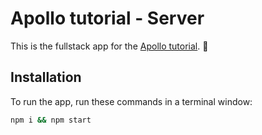 # Apollo tutorial - Server

This is the fullstack app for the [Apollo tutorial](http://apollographql.com/docs/tutorial/introduction.html). 🚀

## Installation

To run the app, run these commands in a terminal window:

```bash
npm i && npm start
```
